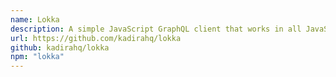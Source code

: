 ```yaml
---
name: Lokka
description: A simple JavaScript GraphQL client that works in all JavaScript environments (the browser, Node.js, and React Native).
url: https://github.com/kadirahq/lokka
github: kadirahq/lokka
npm: "lokka"
---
```

